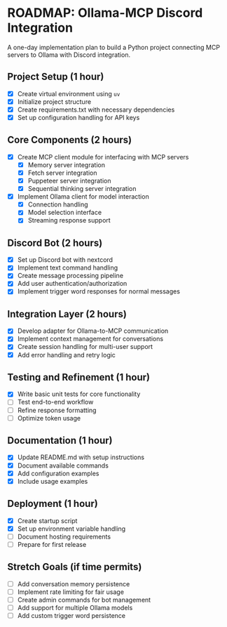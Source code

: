 # ROADMAP: Ollama-MCP Discord Integration

A one-day implementation plan to build a Python project connecting MCP servers to Ollama with Discord integration.

## Project Setup (1 hour)

- [x] Create virtual environment using `uv`
- [x] Initialize project structure
- [x] Create requirements.txt with necessary dependencies
- [x] Set up configuration handling for API keys

## Core Components (2 hours)

- [x] Create MCP client module for interfacing with MCP servers
  - [x] Memory server integration
  - [x] Fetch server integration
  - [x] Puppeteer server integration
  - [x] Sequential thinking server integration
- [x] Implement Ollama client for model interaction
  - [x] Connection handling
  - [x] Model selection interface
  - [x] Streaming response support

## Discord Bot (2 hours)

- [x] Set up Discord bot with nextcord
- [x] Implement text command handling
- [x] Create message processing pipeline
- [x] Add user authentication/authorization
- [x] Implement trigger word responses for normal messages

## Integration Layer (2 hours)

- [x] Develop adapter for Ollama-to-MCP communication
- [x] Implement context management for conversations
- [x] Create session handling for multi-user support
- [x] Add error handling and retry logic

## Testing and Refinement (1 hour)

- [x] Write basic unit tests for core functionality
- [ ] Test end-to-end workflow
- [ ] Refine response formatting
- [ ] Optimize token usage

## Documentation (1 hour)

- [x] Update README.md with setup instructions
- [x] Document available commands
- [x] Add configuration examples
- [x] Include usage examples

## Deployment (1 hour)

- [x] Create startup script
- [x] Set up environment variable handling
- [ ] Document hosting requirements
- [ ] Prepare for first release

## Stretch Goals (if time permits)

- [ ] Add conversation memory persistence
- [ ] Implement rate limiting for fair usage
- [ ] Create admin commands for bot management
- [ ] Add support for multiple Ollama models
- [ ] Add custom trigger word persistence
